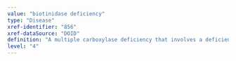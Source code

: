 ```yaml
---
value: "biotinidase deficiency"
type: "Disease"
xref-identifier: "856"
xref-dataSource: "DOID"
definition: "A multiple carboxylase deficiency that involves a deficiency in biotinidase as the body is not able to use biotin and results in biotin deficiency, and has_material_basis_in homozygous or compound heterozygous mutation in the BTD gene on chromosome 3p25.|OMIM mapping confirmed by DO. [SN]."
level: "4"
---
```

